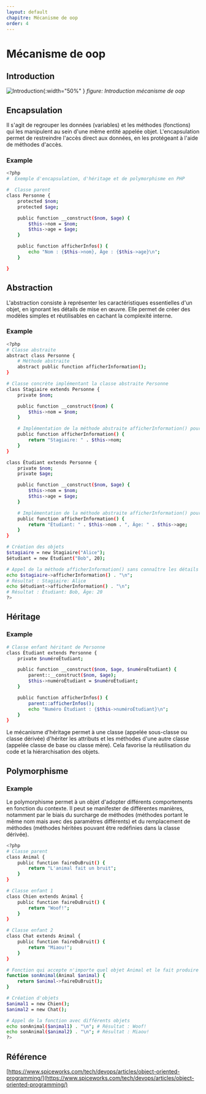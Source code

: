 ```yaml
---
layout: default
chapitre: Mécanisme de oop
order: 4
---
```


# Mécanisme de oop

<!-- new slide -->

## Introduction
![Introduction](/lab-poo/4.Mécanisme-de-oop/images/mecanisme-de-oop.png){:width="50%" }
*figure: Introduction mécanisme de oop*

<!-- note -->

## Encapsulation 

 Il s'agit de regrouper les données (variables) et les méthodes (fonctions) qui les manipulent au sein d'une même entité appelée objet. L'encapsulation permet de restreindre l'accès direct aux données, en les protégeant à l'aide de méthodes d'accès.

### Example

```bash
<?php
#  Exemple d'encapsulation, d'héritage et de polymorphisme en PHP

#  Classe parent
class Personne {
    protected $nom;
    protected $age;

    public function __construct($nom, $age) {
        $this->nom = $nom;
        $this->age = $age;
    }

    public function afficherInfos() {
        echo "Nom : {$this->nom}, Âge : {$this->age}\n";
    }

}
```

## Abstraction 

 L'abstraction consiste à représenter les caractéristiques essentielles d'un objet, en ignorant les détails de mise en œuvre. Elle permet de créer des modèles simples et réutilisables en cachant la complexité interne.

### Example

```bash
<?php
# Classe abstraite
abstract class Personne {
    # Méthode abstraite
    abstract public function afficherInformation();
}

# Classe concrète implémentant la classe abstraite Personne
class Stagiaire extends Personne {
    private $nom;

    public function __construct($nom) {
        $this->nom = $nom;
    }

    # Implémentation de la méthode abstraite afficherInformation() pour la classe Stagiaire
    public function afficherInformation() {
        return "Stagiaire: " . $this->nom;
    }
}

class Étudiant extends Personne {
    private $nom;
    private $age;

    public function __construct($nom, $age) {
        $this->nom = $nom;
        $this->age = $age;
    }

    # Implémentation de la méthode abstraite afficherInformation() pour la classe Étudiant
    public function afficherInformation() {
        return "Étudiant: " . $this->nom . ", Âge: " . $this->age;
    }
}

# Création des objets
$stagiaire = new Stagiaire("Alice");
$étudiant = new Étudiant("Bob", 20);

# Appel de la méthode afficherInformation() sans connaître les détails d'implémentation internes
echo $stagiaire->afficherInformation() . "\n"; 
# Résultat : Stagiaire: Alice
echo $étudiant->afficherInformation() . "\n"; 
# Résultat : Étudiant: Bob, Âge: 20
?>


```

## Héritage 

### Example

```bash
# Classe enfant héritant de Personne
class Étudiant extends Personne {
    private $numéroÉtudiant;

    public function __construct($nom, $age, $numéroÉtudiant) {
        parent::__construct($nom, $age);
        $this->numéroÉtudiant = $numéroÉtudiant;
    }

    public function afficherInfos() {
        parent::afficherInfos();
        echo "Numéro Étudiant : {$this->numéroÉtudiant}\n";
    }
}
```

 Le mécanisme d'héritage permet à une classe (appelée sous-classe ou classe dérivée) d'hériter les attributs et les méthodes d'une autre classe (appelée classe de base ou classe mère). Cela favorise la réutilisation du code et la hiérarchisation des objets.

## Polymorphisme 

### Example

Le polymorphisme permet à un objet d'adopter différents comportements en fonction du contexte. Il peut se manifester de différentes manières, notamment par le biais du surcharge de méthodes (méthodes portant le même nom mais avec des paramètres différents) et du remplacement de méthodes (méthodes héritées pouvant être redéfinies dans la classe dérivée).

```bash
<?php
# Classe parent
class Animal {
    public function faireDuBruit() {
        return "L'animal fait un bruit";
    }
}

# Classe enfant 1
class Chien extends Animal {
    public function faireDuBruit() {
        return "Woof!";
    }
}

# Classe enfant 2
class Chat extends Animal {
    public function faireDuBruit() {
        return "Miaou!";
    }
}

# Fonction qui accepte n'importe quel objet Animal et le fait produire un son
function sonAnimal(Animal $animal) {
    return $animal->faireDuBruit();
}

# Création d'objets
$animal1 = new Chien();
$animal2 = new Chat();

# Appel de la fonction avec différents objets
echo sonAnimal($animal1) . "\n"; # Résultat : Woof!
echo sonAnimal($animal2) . "\n"; # Résultat : Miaou!
?>

```
## Référence

[https://www.spiceworks.com/tech/devops/articles/object-oriented-programming/](https://www.spiceworks.com/tech/devops/articles/object-oriented-programming/)

<!-- new slide -->